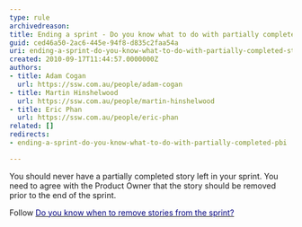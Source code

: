 ```yaml
---
type: rule
archivedreason: 
title: Ending a sprint - Do you know what to do with partially completed PBI?
guid: ced46a50-2ac6-445e-94f8-d835c2faa54a
uri: ending-a-sprint-do-you-know-what-to-do-with-partially-completed-stories
created: 2010-09-17T11:44:57.0000000Z
authors:
- title: Adam Cogan
  url: https://ssw.com.au/people/adam-cogan
- title: Martin Hinshelwood
  url: https://ssw.com.au/people/martin-hinshelwood
- title: Eric Phan
  url: https://ssw.com.au/people/eric-phan
related: []
redirects:
- ending-a-sprint-do-you-know-what-to-do-with-partially-completed-pbi

---
```




  <p>You should never have a partially completed story left in your sprint. You need to agree with the Product Owner that the story should be removed prior to the end of the sprint.</p>
<p>Follow <a shape="rect" href="/Management/RulesToBetterScrumUsingTFS/Pages/RemoveStory.aspx"><font color="#000080">Do you know when to remove stories from the sprint?</font></a>&#160;</p>

<br><excerpt class='endintro'></excerpt><br>



